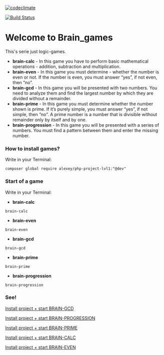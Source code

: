 [![codeclimate](https://api.codeclimate.com/v1/badges/09ee5bb16440441d140e/maintainability)](https://codeclimate.com/github/AlexeyDanilov/php-project-lvl1/maintainability)

[![Build Status](https://travis-ci.org/AlexeyDanilov/php-project-lvl1.svg?branch=master)](https://travis-ci.org/AlexeyDanilov/php-project-lvl1)

# Welcome to Brain_games
This's serie just logic-games.
* **brain-calc** - In this game you have to perform basic mathematical operations - addition, subtraction and multiplication.
* **brain-even** - In this game you must determine - whether the number is even or not. If the number is even, you must answer “yes”, if not even, then “no”.
* **brain-gcd** - In this game you will be presented with two numbers. You need to analyze them and find the largest number by which they are divided without a remainder.
* **brain-prime** - In this game you must determine whether the number shown is prime. If it’s purely simple, you must answer “yes”, if not simple, then “no”. A prime number is a number that is divisible without remainder only by itself and by one.
* **brain-progression** - In this game you will be presented with a series of numbers. You must find a pattern between them and enter the missing number.


### How to install games?
Write in your Terminal:
```alias
composer global require alexey/php-project-lvl1:"@dev" 
```

### Start of a game
Write in your Terminal:
* **brain-calc**
```alias
brain-calc 
```
* **brain-even**
```alias
brain-even 
```
* **brain-gcd**
```alias
brain-gcd 
```
* **brain-prime**
```alias
brain-prime 
```
* **brain-progression**
```alias
brain-progression 
```
### See!
[Install project + start BRAIN-GCD](https://asciinema.org/a/hZk9AOhbZbR4pbnKmoOMUwQfb)

[Install project + start BRAIN-PROGRESSION](https://asciinema.org/a/gi7UsgGDfEoxFWfvjo0QP7cQQ)

[Install project + start BRAIN-PRIME](https://asciinema.org/a/2jryGyt6Vk0tF4fJP6yLT0kih)

[Install project + start BRAIN-CALC](https://asciinema.org/a/wh8zYgEGa594kK1lzJ9EUjedB)

[Install project + start BRAIN-EVEN](https://asciinema.org/a/GItaPVWAiEKs3x8s2493LishQ)


